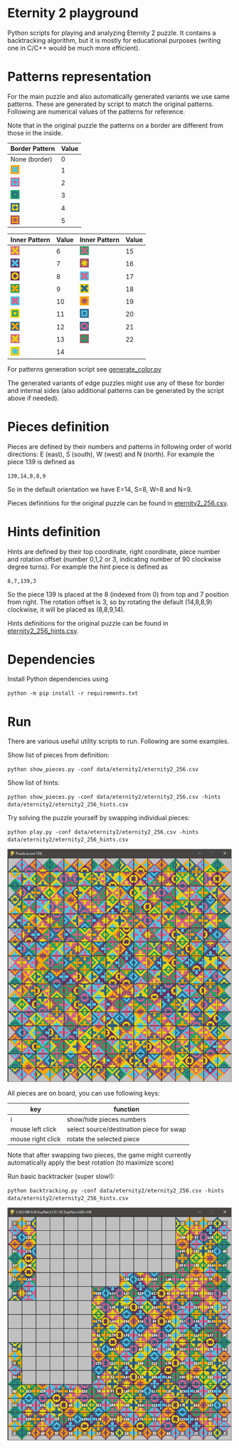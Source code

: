 # Eternity 2 playground

Python scripts for playing and analyzing Eternity 2 puzzle. It contains a backtracking algorithm, but it is mostly for educational purposes (writing one in C/C++ would be much more efficient).

# Patterns representation
For the main puzzle and also automatically generated variants we use same patterns. These are generated by script to match the original patterns. Following are numerical values of the patterns for reference.

Note that in the original puzzle the patterns on a border are different from those in the inside.


|  Border Pattern | Value      |
| ----------- | ----------- |
| None (border) |0 | 
| <img src="./data/eternity2/color1.png" height=20> |1 | 
| <img src="./data/eternity2/color2.png" height=20> |2 | 
| <img src="./data/eternity2/color3.png" height=20> |3 | 
| <img src="./data/eternity2/color4.png" height=20> |4 | 
| <img src="./data/eternity2/color5.png" height=20> |5 |


|  Inner Pattern | Value    | Inner Pattern | Value      |
| ----------- | ----------- | ----------- | ----------- |
| <img src="./data/eternity2/color6.png" height=20> |6 | <img src="./data/eternity2/color15.png" height=20> |15 | 
| <img src="./data/eternity2/color7.png" height=20> |7 | <img src="./data/eternity2/color16.png" height=20> |16 | 
| <img src="./data/eternity2/color8.png" height=20> |8 | <img src="./data/eternity2/color17.png" height=20> |17 | 
| <img src="./data/eternity2/color9.png" height=20> |9 | <img src="./data/eternity2/color18.png" height=20> |18 | 
| <img src="./data/eternity2/color10.png" height=20> |10 | <img src="./data/eternity2/color19.png" height=20> |19 | 
| <img src="./data/eternity2/color11.png" height=20> |11 | <img src="./data/eternity2/color20.png" height=20> |20 | 
| <img src="./data/eternity2/color12.png" height=20> |12 | <img src="./data/eternity2/color21.png" height=20> |21 | 
| <img src="./data/eternity2/color13.png" height=20> |13 | <img src="./data/eternity2/color22.png" height=20> |22 | 
| <img src="./data/eternity2/color14.png" height=20> |14 |   | 

For patterns generation script see [generate_color.py](./data/eternity2/generate_color.py) 

The generated variants of edge puzzles might use any of these for border and internal sides (also additional patterns can be generated by the script above if needed).

# Pieces definition

Pieces are defined by their numbers and patterns in following order of world directions: E (east), S (south), W (west) and N (north). For example the piece 139 is defined as 

`139,14,8,8,9`

So in the default orientation we have E=14, S=8, W=8 and N=9.

Pieces definitions for the original puzzle can be found in [eternity2_256.csv](./data/eternity2/eternity2_256.csv).

# Hints definition

Hints are defined by their top coordinate, right coordinate, piece number and rotation offset (number 0,1,2 or 3, indicating number of 90 clockwise degree turns). For example the hint piece is defined as

`8,7,139,3`

So the piece 139 is placed at the 8 (indexed from 0) from top and 7 position from right. The rotation offset is 3, so by rotating the default (14,8,8,9) clockwise, it will be placed as (8,8,9,14).

Hints definitions for the original puzzle can be found in [eternity2_256_hints.csv](./data/eternity2/eternity2_256_hints.csv).

# Dependencies

Install Python dependencies using

`python -m pip install -r requirements.txt`


# Run

There are various useful utility scripts to run. Following are some examples.

Show list of pieces from definition:

`python show_pieces.py -conf data/eternity2/eternity2_256.csv`

Show list of hints:

`python show_pieces.py -conf data/eternity2/eternity2_256.csv -hints data/eternity2/eternity2_256_hints.csv`

Try solving the puzzle yourself by swapping individual pieces:

`python play.py -conf data/eternity2/eternity2_256.csv -hints data/eternity2/eternity2_256_hints.csv`

<img src="./data/preview_play.png">

All pieces are on board, you can use following keys:

| key | function |
| --- | --- |
| i | show/hide pieces numbers   |
| mouse left click | select source/destination piece for swap   |
| mouse right click | rotate the selected piece   |

Note that after swapping two pieces, the game might currently automatically apply the best rotation (to maximize score)

Run basic backtracker (super slow!):

`python backtracking.py -conf data/eternity2/eternity2_256.csv -hints data/eternity2/eternity2_256_hints.csv`

<img src="./data/preview_backtracking.png">